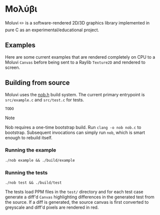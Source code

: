 # Μολύβι

Moluvi ✏️ is a software-rendered 2D/3D graphics library implemented in pure C as an experimental/educational project.

## Examples

Here are some current examples that are rendered completely on CPU to a Moluvi `Canvas` before being sent to a Raylib `Texture2D` and rendered to screen.



## Building from source

Moluvi uses the [nob.h](https://github.com/tsoding/nob.h) build system. The current primary entrypoint is `src/example.c` and `src/test.c` for tests.

`TODO`

> [!NOTE]
> Nob requires a one-time bootstrap build.
> Run `clang -o nob nob.c` to bootstrap. Subsequent invocations can simply run `nob`, which is smart enough to rebuild itself.

### Running the example 

`./nob example && ./build/example`

### Running the tests

`./nob test && ./build/test`

The tests load PPM files in the `test/` directory and for each test case generate a diff'd `Canvas` highlighting differences in the generated test from the source. If a diff is generated, the source canvas is first converted to greyscale and diff'd pixels are rendered in red.

